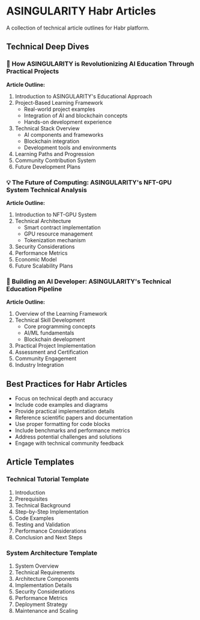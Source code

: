 # ASINGULARITY Habr Articles

A collection of technical article outlines for Habr platform.

## Technical Deep Dives

### 🔬 How ASINGULARITY is Revolutionizing AI Education Through Practical Projects

**Article Outline:**
1. Introduction to ASINGULARITY's Educational Approach
2. Project-Based Learning Framework
   - Real-world project examples
   - Integration of AI and blockchain concepts
   - Hands-on development experience
3. Technical Stack Overview
   - AI components and frameworks
   - Blockchain integration
   - Development tools and environments
4. Learning Paths and Progression
5. Community Contribution System
6. Future Development Plans

### 💡 The Future of Computing: ASINGULARITY's NFT-GPU System Technical Analysis

**Article Outline:**
1. Introduction to NFT-GPU System
2. Technical Architecture
   - Smart contract implementation
   - GPU resource management
   - Tokenization mechanism
3. Security Considerations
4. Performance Metrics
5. Economic Model
6. Future Scalability Plans

### 🎯 Building an AI Developer: ASINGULARITY's Technical Education Pipeline

**Article Outline:**
1. Overview of the Learning Framework
2. Technical Skill Development
   - Core programming concepts
   - AI/ML fundamentals
   - Blockchain development
3. Practical Project Implementation
4. Assessment and Certification
5. Community Engagement
6. Industry Integration

## Best Practices for Habr Articles

- Focus on technical depth and accuracy
- Include code examples and diagrams
- Provide practical implementation details
- Reference scientific papers and documentation
- Use proper formatting for code blocks
- Include benchmarks and performance metrics
- Address potential challenges and solutions
- Engage with technical community feedback

## Article Templates

### Technical Tutorial Template
1. Introduction
2. Prerequisites
3. Technical Background
4. Step-by-Step Implementation
5. Code Examples
6. Testing and Validation
7. Performance Considerations
8. Conclusion and Next Steps

### System Architecture Template
1. System Overview
2. Technical Requirements
3. Architecture Components
4. Implementation Details
5. Security Considerations
6. Performance Metrics
7. Deployment Strategy
8. Maintenance and Scaling 